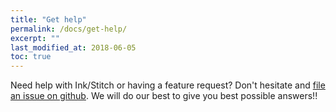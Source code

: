 ```yaml
---
title: "Get help"
permalink: /docs/get-help/
excerpt: ""
last_modified_at: 2018-06-05
toc: true
---
```


Need help with Ink/Stitch or having a feature request?
Don't hesitate and [file an issue on github](https://github.com/lexelby/inkstitch/issues).
We will do our best to give you best possible answers!!
